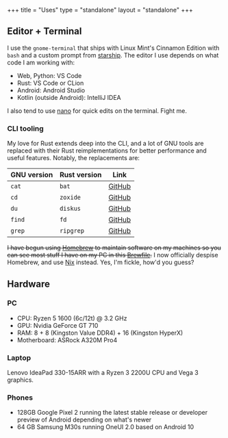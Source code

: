 +++
title = "Uses"
type = "standalone"
layout = "standalone"
+++

## Editor + Terminal

I use the `gnome-terminal` that ships with Linux Mint's Cinnamon Edition with `bash` and a custom prompt from [starship](https://starship.rs). The editor I use depends on what code I am working with:

- Web, Python: VS Code
- Rust: VS Code or CLion
- Android: Android Studio
- Kotlin (outside Android): IntelliJ IDEA

I also tend to use [nano](https://www.nano-editor.org/) for quick edits on the terminal. Fight me.

### CLI tooling

My love for Rust extends deep into the CLI, and a lot of GNU tools are replaced with their Rust reimplementations for better performance and useful features. Notably, the replacements are:

| GNU version | Rust version | Link                                            |
| ----------- | ------------ | ----------------------------------------------- |
| `cat`       | `bat`        | [GitHub](https://github.com/sharkdp/bat)        |
| `cd`        | `zoxide`     | [GitHub](https://github.com/ajeetdsouza/zoxide) |
| `du`        | `diskus`     | [GitHub](https://github.com/sharkdp/diskus)     |
| `find`      | `fd`         | [GitHub](https://github.com/sharkdp/fd)         |
| `grep`      | `ripgrep`    | [GitHub](https://github.com/BurntSushi/ripgrep) |

~~I have begun using [Homebrew](https://brew.sh) to maintain software on my machines so you can see most stuff I have on my PC in this [Brewfile](https://github.com/msfjarvis/dotfiles/blob/master/homebrew/Brewfile).~~ I now officially despise Homebrew, and use [Nix](https://nixos.org/nix/) instead. Yes, I'm fickle, how'd you guess?

## Hardware

### PC

- CPU: Ryzen 5 1600 (6c/12t) @ 3.2 GHz
- GPU: Nvidia GeForce GT 710
- RAM: 8 + 8 (Kingston Value DDR4) + 16 (Kingston HyperX)
- Motherboard: ASRock A320M Pro4

### Laptop

Lenovo IdeaPad 330-15ARR with a Ryzen 3 2200U CPU and Vega 3 graphics.

### Phones

- 128GB Google Pixel 2 running the latest stable release or developer preview of Android depending on what's newer
- 64 GB Samsung M30s running OneUI 2.0 based on Android 10
